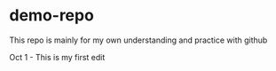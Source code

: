 # demo-repo
This repo is mainly for my own understanding and practice with github

Oct 1 - This is my first edit
